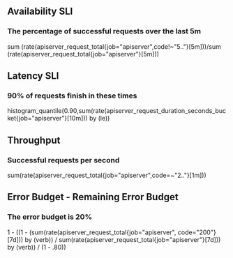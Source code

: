 ## Availability SLI
### The percentage of successful requests over the last 5m

sum (rate(apiserver_request_total{job="apiserver",code!~"5.."}[5m]))/sum (rate(apiserver_request_total{job="apiserver"}[5m]))


## Latency SLI
### 90% of requests finish in these times

histogram_quantile(0.90,sum(rate(apiserver_request_duration_seconds_bucket{job="apiserver"}[10m])) by (le))


## Throughput
### Successful requests per second

sum(rate(apiserver_request_total{job="apiserver",code=~"2.."}[1m]))


## Error Budget - Remaining Error Budget
### The error budget is 20%

1 - ((1 - (sum(rate(apiserver_request_total{job="apiserver", code="200"}[7d])) by (verb)) / sum(rate(apiserver_request_total{job="apiserver"}[7d])) by (verb)) / (1 - .80))

